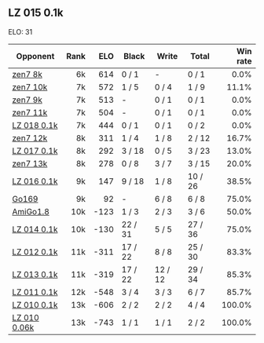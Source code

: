 ## LZ 015 0.1k ##

ELO: 31

Opponent | Rank | ELO | Black | Write | Total | Win rate
---------|-----:|----:|-------|-------|-------|-------:
[zen7 8k](zen7%208k.md) | 6k | 614 | 0 / 1 | - | 0 / 1 | 0.0%
[zen7 10k](zen7%2010k.md) | 7k | 572 | 1 / 5 | 0 / 4 | 1 / 9 | 11.1%
[zen7 9k](zen7%209k.md) | 7k | 513 | - | 0 / 1 | 0 / 1 | 0.0%
[zen7 11k](zen7%2011k.md) | 7k | 504 | - | 0 / 1 | 0 / 1 | 0.0%
[LZ 018 0.1k](LZ%20018%200.1k.md) | 7k | 444 | 0 / 1 | 0 / 1 | 0 / 2 | 0.0%
[zen7 12k](zen7%2012k.md) | 8k | 311 | 1 / 4 | 1 / 8 | 2 / 12 | 16.7%
[LZ 017 0.1k](LZ%20017%200.1k.md) | 8k | 292 | 3 / 18 | 0 / 5 | 3 / 23 | 13.0%
[zen7 13k](zen7%2013k.md) | 8k | 278 | 0 / 8 | 3 / 7 | 3 / 15 | 20.0%
[LZ 016 0.1k](LZ%20016%200.1k.md) | 9k | 147 | 9 / 18 | 1 / 8 | 10 / 26 | 38.5%
[Go169](Go169.md) | 9k | 92 | - | 6 / 8 | 6 / 8 | 75.0%
[AmiGo1.8](AmiGo1.8.md) | 10k | -123 | 1 / 3 | 2 / 3 | 3 / 6 | 50.0%
[LZ 014 0.1k](LZ%20014%200.1k.md) | 10k | -130 | 22 / 31 | 5 / 5 | 27 / 36 | 75.0%
[LZ 012 0.1k](LZ%20012%200.1k.md) | 11k | -311 | 17 / 22 | 8 / 8 | 25 / 30 | 83.3%
[LZ 013 0.1k](LZ%20013%200.1k.md) | 11k | -319 | 17 / 22 | 12 / 12 | 29 / 34 | 85.3%
[LZ 011 0.1k](LZ%20011%200.1k.md) | 12k | -548 | 3 / 4 | 3 / 3 | 6 / 7 | 85.7%
[LZ 010 0.1k](LZ%20010%200.1k.md) | 13k | -606 | 2 / 2 | 2 / 2 | 4 / 4 | 100.0%
[LZ 010 0.06k](LZ%20010%200.06k.md) | 13k | -743 | 1 / 1 | 1 / 1 | 2 / 2 | 100.0%
